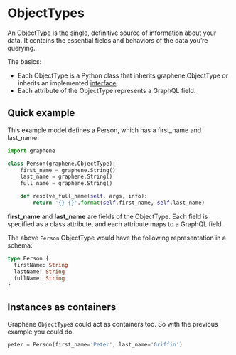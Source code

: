 # ObjectTypes

An ObjectType is the single, definitive source of information about your data. It contains the essential fields and behaviors of the data you’re querying.

The basics:

- Each ObjectType is a Python class that inherits graphene.ObjectType or inherits an implemented [interface](/docs/interface).
- Each attribute of the ObjectType represents a GraphQL field.

## Quick example

This example model defines a Person, which has a first_name and last_name:

```python
import graphene

class Person(graphene.ObjectType):
    first_name = graphene.String()
    last_name = graphene.String()
    full_name = graphene.String()

    def resolve_full_name(self, args, info):
    	return '{} {}'.format(self.first_name, self.last_name)
```

**first_name** and **last_name** are fields of the ObjectType. Each field is specified as a class attribute, and each attribute maps to a GraphQL field.

The above `Person` ObjectType would have the following representation in a schema:

```graphql
type Person {
  firstName: String
  lastName: String
  fullName: String
}
```

## Instances as containers

Graphene `ObjectType`s could act as containers too.
So with the previous example you could do.

```python
peter = Person(first_name='Peter', last_name='Griffin')
```